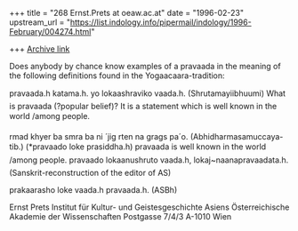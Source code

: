 +++
title = "268 Ernst.Prets at oeaw.ac.at"
date = "1996-02-23"
upstream_url = "https://list.indology.info/pipermail/indology/1996-February/004274.html"

+++
[Archive link](https://list.indology.info/pipermail/indology/1996-February/004274.html)

Does anybody by chance know examples of a pravaada in the meaning of the 
following definitions found in the Yogaacaara-tradition:

pravaada.h katama.h. yo lokaashraviko vaada.h. (Shrutamayiibhuumi)
What is pravaada (?popular belief)? It is a statement which is well known 
in the world /among people.

rmad khyer ba smra ba ni ´jig rten na grags pa´o. (Abhidharmasamuccaya-tib.)
(*pravaado loke prasiddha.h)
pravaada is well known in the world /among people.
pravaado lokaanushruto vaada.h, lokaj~naanapravaadata.h. 
(Sanskrit-reconstruction of the  editor of AS)

prakaarasho loke vaada.h pravaada.h. (ASBh)


Ernst Prets
Institut für Kultur- und Geistesgeschichte Asiens
Österreichische Akademie der Wissenschaften
Postgasse 7/4/3
A-1010 Wien





